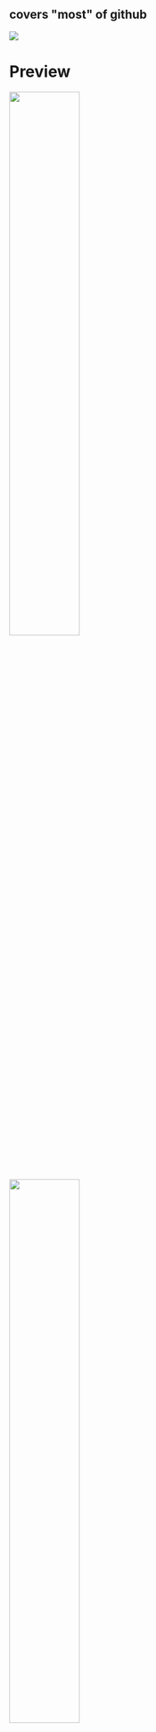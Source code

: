 ## covers "most" of github

<img src="https://raw.githubusercontent.com/imfunniee/gitark/master/assets/top.png">

# Preview

<img src="https://raw.githubusercontent.com/imfunniee/gitark/master/assets/preview/home.PNG" width="50%" height="auto">
<img src="https://raw.githubusercontent.com/imfunniee/gitark/master/assets/preview/imfunny.PNG "width="50%" height="auto">
<img src="https://raw.githubusercontent.com/imfunniee/gitark/master/assets/preview/github.PNG" width="50%" height="auto">
